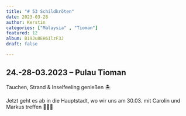 ```yaml
---
title: "# 53 Schildkröten"
date: 2023-03-28
author: Kerstin
categories: ["Malaysia" , "Tioman"]
featured: 12
album: B19Ju8EH6IlzF3J
draft: false

---
```


## 24.-28-03.2023 – Pulau Tioman

Tauchen, Strand & Inselfeeling genießen 🏝️

Jetzt geht es ab in die Hauptstadt, wo wir uns am 30.03. mit Carolin und Markus treffen 🤗😍🥰